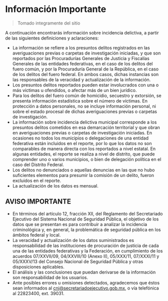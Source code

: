 # Información Importante

> Tomado integramente del sitio [](http://secretariadoejecutivo.gob.mx/incidencia-delictiva/incidencia-delictiva-datos-abiertos.php)

A continuación encontrarás información sobre incidencia delictiva, a partir de las siguientes definiciones y aclaraciones:

* La información se refiere a los presuntos delitos registrados en las averiguaciones previas o carpetas de investigación iniciadas, y que son reportados por las Procuradurías Generales de Justicia y Fiscalías Generales de las entidades federativas, en el caso de los delitos del fuero común, y por la Procuraduría General de la República, en el caso de los delitos del fuero federal. En ambos casos, dichas instancias son las responsables de la veracidad y actualización de la información.
* Los presuntos delitos reportados pueden estar involucrados con una o más víctimas u ofendidos, o afectar más de un bien jurídico.
* Para los delitos del fuero común de homicidio, secuestro y extorsión, se presenta información estadística sobre el número de víctimas. En protección a datos personales, no se incluye información personal, ni sobre el estado procesal de dichas averiguaciones previas o carpetas de investigación.
* La información sobre incidencia delictiva municipal corresponde a los presuntos delitos cometidos en esa demarcación territorial y que obran en averiguaciones previas o carpetas de investigación iniciadas. En ocasiones no todos los municipios o delegaciones de una entidad federativa están incluidos en el reporte, por lo que los datos no son comparables de manera directa con los reportados a nivel estatal. En algunas entidades, el reporte se realiza a nivel de distrito, que puede comprender uno o varios municipios, o bien de delegación política en el caso del Distrito Federal.
* Los delitos no denunciados o aquellas denuncias en las que no hubo suficientes elementos para presumir la comisión de un delito, fueron excluidos en el reporte.
* La actualización de los datos es mensual.

## AVISO IMPORTANTE

* En términos del artículo 12, fracción XII, del Reglamento del Secretariado Ejecutivo del Sistema Nacional de Seguridad Pública, el objetivo de los datos que se presentan es para contribuir a analizar la incidencia criminológica y, en general, la problemática de seguridad pública en los ámbitos federal y local.
* La veracidad y actualización de los datos suministrados es responsabilidad de las instituciones de procuración de justicia de cada una de las entidades federativas y la Federación, en cumplimiento de los acuerdos 07/XXVII/09, 04/XXVIII/10 (Anexo II), 05/XXX/11, 07/XXXI/11 y 05/XXXV/13 del Consejo Nacional de Seguridad Pública y otras disposiciones aplicables.
* El análisis y las conclusiones que puedan derivarse de la información son responsabilidad de los usuarios.
* Ante posibles errores u omisiones detectados, agradecemos que éstos sean informados al cni@secretariadoejecutivo.gob.mx, o vía telefónica al 22823400, ext. 39031.


